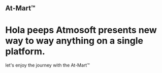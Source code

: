 ## At-Mart&trade;
# Hola peeps Atmosoft presents new way to way anything on a single platform. 
let's enjoy the journey with the At-Mart&trade;
